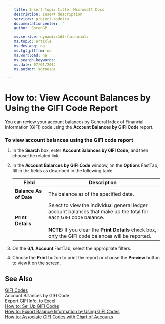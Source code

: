```yaml
---
    title: Insert topic title| Microsoft Docs
    description: Insert description
    services: project-madeira
    documentationcenter: ''
    author: SorenGP

    ms.service: dynamics365-financials
    ms.topic: article
    ms.devlang: na
    ms.tgt_pltfrm: na
    ms.workload: na
    ms.search.keywords:
    ms.date: 07/01/2017
    ms.author: sgroespe

---
```

# How to: View Account Balances by Using the GIFI Code Report
You can review your account balances by General Index of Financial Information (GIFI) code using the **Account Balances by GIFI Code** report.  
  
### To view account balances using the GIFI code report  
  
1.  In the **Search** box, enter **Account Balances by GIFI Code**, and then choose the related link.  
  
2.  In the **Account Balances by GIFI Code** window, on the **Options** FastTab, fill in the fields as described in the following table.  
  
    |Field|Description|  
    |---------------------------------|---------------------------------------|  
    |**Balance As of Date**|The balance as of the specified date.|  
    |**Print Details**|Select to view the individual general ledger account balances that make up the total for each GIFI code balance.<br /><br /> **NOTE:** If you clear the **Print Details** check box, only the GIFI code balances will be reported.|  
  
3.  On the **G/L Account** FastTab, select the appropriate filters.  
  
4.  Choose the **Print** button to print the report or choose the **Preview** button to view it on the screen.  
  
## See Also  
 [GIFI Codes](gifi-codes.md)   
 Account Balances by GIFI Code   
 Export GIFI Info. to Excel   
 [How to: Set Up GIFI Codes](how-to-set-up-gifi-codes.md)   
 [How to: Export Balance Information by Using GIFI Codes](how-to-export-balance-information-by-using-gifi-codes.md)   
 [How to: Associate GIFI Codes with Chart of Accounts](how-to-associate-gifi-codes-with-chart-of-accounts.md)